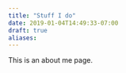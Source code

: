 ```yaml
---
title: "Stuff I do"
date: 2019-01-04T14:49:33-07:00
draft: true
aliases:
---
```


This is an about me page.